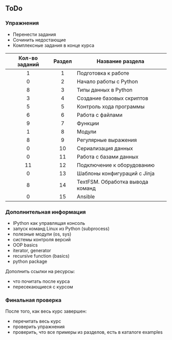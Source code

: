 ## ToDo

### Упражнения

* Перенести задания
* Сочинить недостающие
* Комплексные задания в конце курса

| Кол-во заданий| Раздел        | Название раздела |
|:-------------:|:-------------:|------------------|
|        1      |       1       | Подготовка к работе |
|        0      |       2       | Начало работы с Python |
|        8      |       3       | Типы данных в Python |
|        3      |       4       | Создание базовых скриптов |
|        5      |       5       | Контроль хода программы |
|        6      |       6       | Работа с файлами |
|        9      |       7       | Функции |
|        1      |       8       | Модули |
|        8      |       9       | Регулярные выражения |
|        0      |       10      | Сериализация данных |
|        0      |       11      | Работа с базами данных |
|       11      |       12      | Подключение к оборудованию |
|        0      |       13      | Шаблоны конфигураций с Jinja |
|        8      |       14      | TextFSM. Обработка вывода команд |
|        0      |       15      | Ansible |


### Дополнительная информация
* IPython как управлящая консоль
* запуск команд Linux из Python (subprocess)
* полезные модули (os, sys)
* системы контроля версий
* OOP basics
* iterator, generator
* recursive function (basics)
* python package

Дополнить ссылки на ресурсы:
* что почитать после курса
* пересекающиеся с курсом


### Финальная проверка

После того, как весь курс завершен:
* перечитать весь курс
* проверить упражнения
* проверить, что все примеры из разделов, есть в каталоге examples
